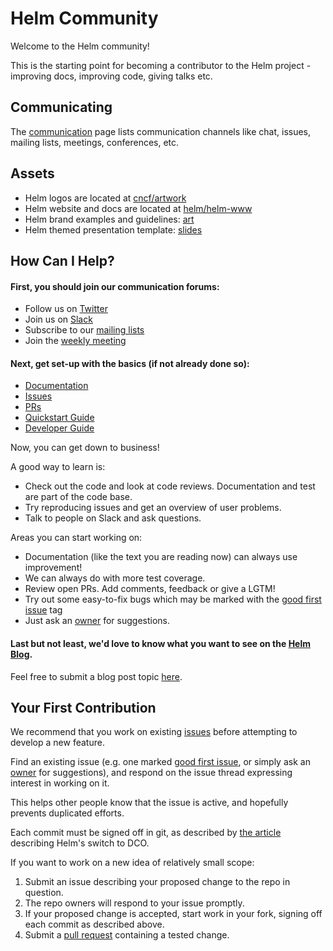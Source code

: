 # Helm Community

Welcome to the Helm community!

This is the starting point for becoming a contributor to the Helm project - improving docs, improving code, giving talks etc.

## Communicating

The [communication](communication.md) page lists communication channels like chat,
issues, mailing lists, meetings, conferences, etc.

## Assets

- Helm logos are located at [cncf/artwork](https://github.com/cncf/artwork/blob/main/examples/graduated.md#helm-logos)
- Helm website and docs are located at [helm/helm-www](https://github.com/helm/helm-www)
- Helm brand examples and guidelines: [art](https://github.com/helm/community/tree/main/art)
- Helm themed presentation template: [slides](https://github.com/helm/community/tree/main/slides)

## How Can I Help?

#### First, you should join our communication forums:

- Follow us on [Twitter](communication.md#social-media)
- Join us on [Slack](communication.md#slack)
- Subscribe to our [mailing lists](communication.md#mailing-lists)
- Join the [weekly meeting](communication.md#meetings)

#### Next, get set-up with the basics (if not already done so):

- [Documentation](https://docs.helm.sh/)
- [Issues](https://github.com/helm/helm/issues)
- [PRs](https://github.com/helm/helm/pulls)
- [Quickstart Guide](https://docs.helm.sh/using_helm/#quickstart)
- [Developer Guide](https://docs.helm.sh/developers/)

Now, you can get down to business!

A good way to learn is:

- Check out the code and look at code reviews. Documentation and test are part of the code base.
- Try reproducing issues and get an overview of user problems.
- Talk to people on Slack and ask questions.

Areas you can start working on:

- Documentation (like the text you are reading now) can always use improvement!
- We can always do with more test coverage.
- Review open PRs. Add comments, feedback or give a LGTM!
- Try out some easy-to-fix bugs which may be marked with the [good first issue] tag
- Just ask an [owner] for suggestions.

#### Last but not least, we'd love to know what you want to see on the [Helm Blog](https://helm.sh/blog).
Feel free to submit a blog post topic [here](blog-topics.md).

## Your First Contribution

We recommend that you work on existing [issues] before attempting to develop a new feature.

Find an existing issue (e.g. one marked [good first issue], or simply ask an [owner] for suggestions),
and respond on the issue thread expressing interest in working on it.

This helps other people know that the issue is active, and hopefully prevents duplicated efforts.

Each commit must be signed off in git, as described by
[the article](https://www.helm.sh/blog/helm-dco/index.html)
describing Helm's switch to DCO.

If you want to work on a new idea of relatively small scope:

  1. Submit an issue describing your proposed change to the repo in question.
  1. The repo owners will respond to your issue promptly.
  1. If your proposed change is accepted, start work in your fork, signing off each commit as described above.
  1. Submit a [pull request] containing a tested change.


[good first issue]: https://github.com/helm/helm/issues?utf8=%E2%9C%93&q=is%3Aopen%20is%3Aissue%20label%3A%22good+first+issue%22
[issues]: https://github.com/helm/helm/issues
[pull request]: https://github.com/helm/helm/blob/main/CONTRIBUTING.md#pull-requests
[owner]: https://github.com/kubernetes/helm/blob/main/OWNERS

